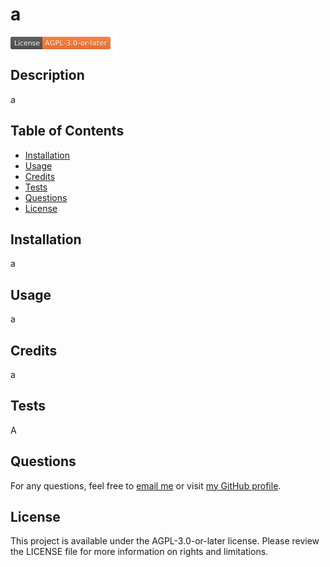 # a
<svg xmlns="http://www.w3.org/2000/svg" xmlns:xlink="http://www.w3.org/1999/xlink" width="160" height="20" role="img" aria-label="License: AGPL-3.0-or-later"><title>License: AGPL-3.0-or-later</title><linearGradient id="s" x2="0" y2="100%"><stop offset="0" stop-color="#bbb" stop-opacity=".1"/><stop offset="1" stop-opacity=".1"/></linearGradient><clipPath id="r"><rect width="160" height="20" rx="3" fill="#fff"/></clipPath><g clip-path="url(#r)"><rect width="51" height="20" fill="#555"/><rect x="51" width="109" height="20" fill="#fe7d37"/><rect width="160" height="20" fill="url(#s)"/></g><g fill="#fff" text-anchor="middle" font-family="Verdana,Geneva,DejaVu Sans,sans-serif" text-rendering="geometricPrecision" font-size="110"><text aria-hidden="true" x="265" y="150" fill="#010101" fill-opacity=".3" transform="scale(.1)" textLength="410">License</text><text x="265" y="140" transform="scale(.1)" fill="#fff" textLength="410">License</text><text aria-hidden="true" x="1045" y="150" fill="#010101" fill-opacity=".3" transform="scale(.1)" textLength="990">AGPL-3.0-or-later</text><text x="1045" y="140" transform="scale(.1)" fill="#fff" textLength="990">AGPL-3.0-or-later</text></g></svg>

## Description
    
a
    
## Table of Contents

- [Installation](#installation)
- [Usage](#usage)
- [Credits](#credits)
- [Tests](#tests)
- [Questions](#questions)
- [License](#license)

## Installation

a

## Usage

a

## Credits

a

## Tests

A

## Questions

For any questions, feel free to [email me](mailto:a) or visit [my GitHub profile](https://github.com/a/).

## License

This project is available under the AGPL-3.0-or-later license. Please review the LICENSE file for more information on rights and limitations.
    